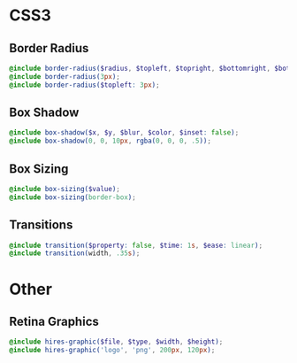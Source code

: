 # CSS3

## Border Radius

```scss
@include border-radius($radius, $topleft, $topright, $bottomright, $bottomleft);
@include border-radius(3px);
@include border-radius($topleft: 3px);
```

## Box Shadow

```scss
@include box-shadow($x, $y, $blur, $color, $inset: false);
@include box-shadow(0, 0, 10px, rgba(0, 0, 0, .5));
```

## Box Sizing

```scss
@include box-sizing($value);
@include box-sizing(border-box);
```

## Transitions

```scss
@include transition($property: false, $time: 1s, $ease: linear);
@include transition(width, .35s);
```

# Other

## Retina Graphics

```scss
@include hires-graphic($file, $type, $width, $height);
@include hires-graphic('logo', 'png', 200px, 120px);
```